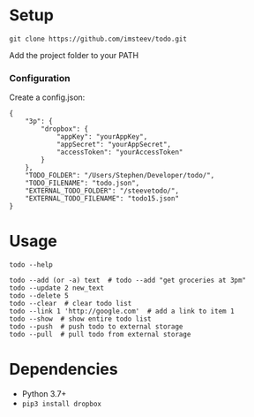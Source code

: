 # Setup

  ```
  git clone https://github.com/imsteev/todo.git
  ```

  Add the project folder to your PATH

### Configuration

Create a config.json:

```
{
    "3p": {
        "dropbox": {
            "appKey": "yourAppKey",
            "appSecret": "yourAppSecret",
            "accessToken": "yourAccessToken"
        }
    },
    "TODO_FOLDER": "/Users/Stephen/Developer/todo/",
    "TODO_FILENAME": "todo.json",
    "EXTERNAL_TODO_FOLDER": "/steevetodo/",
    "EXTERNAL_TODO_FILENAME": "todo15.json"
}
```

# Usage

```
todo --help

todo --add (or -a) text  # todo --add "get groceries at 3pm"
todo --update 2 new_text
todo --delete 5
todo --clear  # clear todo list
todo --link 1 'http://google.com'  # add a link to item 1
todo --show  # show entire todo list
todo --push  # push todo to external storage
todo --pull  # pull todo from external storage
```

# Dependencies
  - Python 3.7+
  - `pip3 install dropbox`
